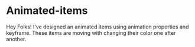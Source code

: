 # Animated-items
Hey Folks! I've designed an animated items using animation properties and keyframe. These items are moving with changing their color one after another.
